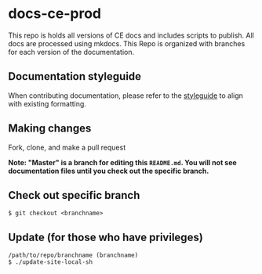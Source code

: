 # docs-ce-prod    

This repo is holds all versions of CE docs and includes scripts to publish.  All docs are processed using mkdocs. This Repo is organized with branches for each version of the documentation.

## Documentation styleguide 

When contributing documentation, please refer to the [styleguide](https://github.com/GluuFederation/docs-style-guide) to align with existing formatting. 

## Making changes
Fork, clone, and make a pull request

**Note: "Master" is a branch for editing this `README.md`.  You will not see documentation files until you check out the specific branch.**


## Check out specific branch
`$ git checkout <branchname>`

## Update (for those who have privileges)
```
/path/to/repo/branchname (branchname)
$ ./update-site-local-sh
```


